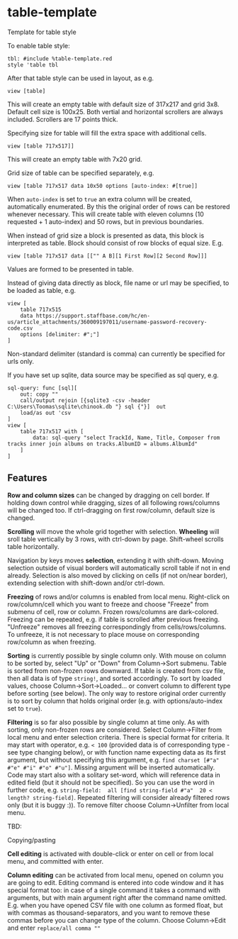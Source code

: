 # table-template
Template for table style

To enable table style:
```
tbl: #include %table-template.red
style 'table tbl
```
After that table style can be used in layout, as e.g.
```
view [table]
```
This will create an empty table with default size of 317x217 and grid 3x8. Default cell size is 100x25. Both vertial and horizontal scrollers are always included. Scrollers are 17 points thick.

Specifying size for table will fill the extra space with additional cells.
```
view [table 717x517]]
```
This will create an empty table with 7x20 grid.

Grid size of table can be specified separately, e.g.
```
view [table 717x517 data 10x50 options [auto-index: #[true]]
```
When `auto-index` is set to `true` an extra column will be created, automatically enumerated. By this the original order of rows can be restored whenever necessary.
This will create table with eleven columns (10 requested + 1 auto-index) and 50 rows, but in previous boundaries.

When instead of grid size a block is presented as data, this block is interpreted as table. Block should consist of row blocks of equal size. E.g.
```
view [table 717x517 data [["" A B][1 First Row][2 Second Row]]]
```
Values are formed to be presented in table.

Instead of giving data directly as block, file name or url may be specified, to be loaded as table, e.g.
```
view [
    table 717x515 
    data https://support.staffbase.com/hc/en-us/article_attachments/360009197011/username-password-recovery-code.csv 
    options [delimiter: #";"]
]
```
Non-standard delimiter (standard is comma) can currently be specified for urls only.

If you have set up sqlite, data source may be specified as sql query, e.g.
```
sql-query: func [sql][
    out: copy ""
    call/output rejoin [{sqlite3 -csv -header C:\Users\Toomas\sqlite\chinook.db "} sql {"}]  out
    load/as out 'csv
]
view [
    table 717x517 with [
        data: sql-query "select TrackId, Name, Title, Composer from tracks inner join albums on tracks.AlbumID = albums.AlbumId"
    ]
]
```

## Features

**Row and column sizes** can be changed by dragging on cell border. If holding down control while dragging, sizes of all following rows/columns will be changed too. If ctrl-dragging on first row/column, default size is changed.


**Scrolling** will move the whole grid together with selection. **Wheeling** will sroll table vertically by 3 rows, with ctrl-down by page. Shift-wheel scrolls table horizontally.

Navigation by keys moves **selection**, extending it with shift-down. Moving selection outside of visual borders will automatically scroll table if not in end already. Selection is also moved by clicking on cells (if not on/near border), extending selection with shift-down and/or ctrl-down.

**Freezing** of rows and/or columns is enabled from local menu. Right-click on row/column/cell which you want to freeze and choose "Freeze" from submenu of cell, row or column. Frozen rows/columns are dark-colored. Freezing can be repeated, e.g. if table is scrolled after previous freezing. "Unfreeze" removes all freezing correspondingly from cells/rows/columns. To unfreeze, it is not necessary to place mouse on corresponding row/column as when freezing.

**Sorting** is currently possible by single column only. With mouse on column to be sorted by, select "Up" or "Down" from Column->Sort submenu. Table is sorted from non-frozen rows downward. If table is created from csv file, then all data is of type `string!`, and sorted accordingly. To sort by loaded values, choose Column->Sort->Loaded... or convert column to different type before sorting (see below). The only way to restore original order currently is to sort by column that holds original order (e.g. with options/auto-index set to `true`).

**Filtering** is so far also possible by single column at time only. As with sorting, only non-frozen rows are considered. Select Column->Filter from local menu and enter selection criteria. There is special format for criteria. It may start with operator, e.g. `< 100` (provided data is of corresponding type - see type changing below), or with function name expecting data as its first argument, but without specifying this argument, e.g. `find charset [#"a" #"e" #"i" #"o" #"u"]`. Missing argument will be inserted automatically. Code may start also with a solitary set-word, which will reference data in edited field (but it should not be specified). So you can use the word in further code, e.g. `string-field:  all [find string-field #"a"  20 < length? string-field]`. Repeated filtering will consider already filtered rows only (but it is buggy :)). To remove filter choose Column->Unfilter from local menu. 

TBD:

Copying/pasting

**Cell editing** is activated with double-click or enter on cell or from local menu, and committed with enter.

**Column editing** can be activated from local menu, opened on column you are going to edit. Editing command is entered into code window and it has special format too: in case of a single command it takes a command with arguments, but with main argument right after the command name omitted. E.g. when you have opened CSV file with one column as formed float, but with commas as thousand-separators, and you want to remove these commas before you can change type of the column. Choose Column->Edit and enter `replace/all comma ""`
